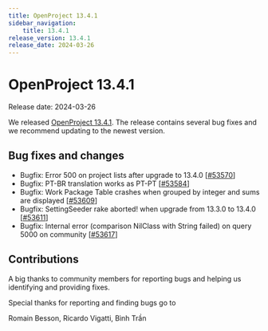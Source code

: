 ```yaml
---
title: OpenProject 13.4.1
sidebar_navigation:
    title: 13.4.1
release_version: 13.4.1
release_date: 2024-03-26
---
```


# OpenProject 13.4.1

Release date: 2024-03-26

We released [OpenProject 13.4.1](https://community.openproject.org/versions/2035).
The release contains several bug fixes and we recommend updating to the newest version.

## Bug fixes and changes

- Bugfix: Error 500 on project lists after upgrade to 13.4.0 \[[#53570](https://community.openproject.org/wp/53570)\]
- Bugfix: PT-BR translation works as PT-PT \[[#53584](https://community.openproject.org/wp/53584)\]
- Bugfix: Work Package Table crashes when grouped by integer and sums are displayed \[[#53609](https://community.openproject.org/wp/53609)\]
- Bugfix: SettingSeeder rake aborted! when upgrade from 13.3.0 to 13.4.0 \[[#53611](https://community.openproject.org/wp/53611)\]
- Bugfix: Internal error (comparison NilClass with String failed) on query 5000 on community \[[#53617](https://community.openproject.org/wp/53617)\]

## Contributions

A big thanks to community members for reporting bugs and helping us identifying and providing fixes.

Special thanks for reporting and finding bugs go to

Romain Besson, Ricardo Vigatti, Bình Trần
